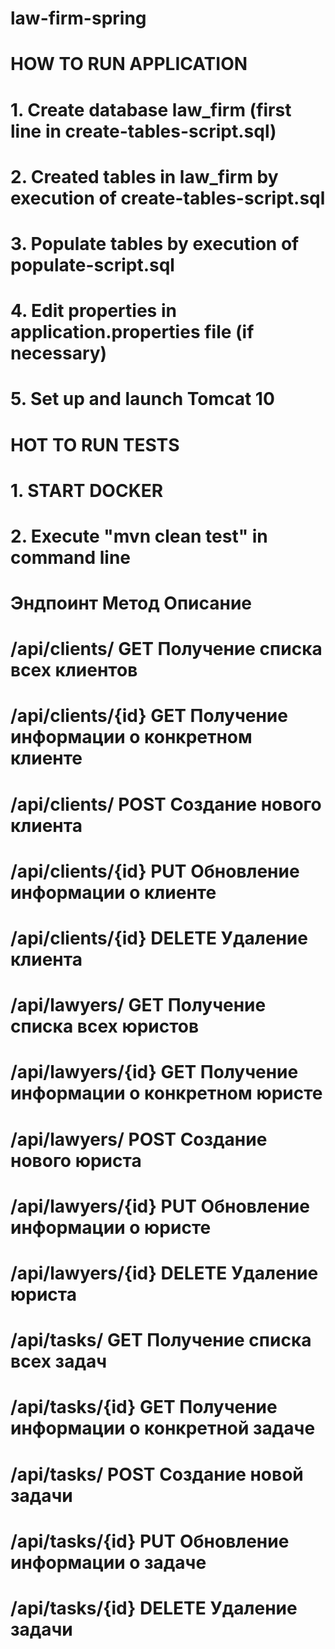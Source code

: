 # law-firm-spring

# HOW TO RUN APPLICATION
# 1. Create database law_firm (first line in create-tables-script.sql)
# 2. Created tables in law_firm by execution of create-tables-script.sql
# 3. Populate tables by execution of populate-script.sql
# 4. Edit properties in application.properties file (if necessary)
# 5. Set up and launch Tomcat 10

# HOT TO RUN TESTS
# 1. START DOCKER
# 2. Execute "mvn clean test" in command line

# Эндпоинт	        	        Метод	Описание
# /api/clients/			        GET	    Получение списка всех клиентов
# /api/clients/{id}		        GET	    Получение информации о конкретном клиенте
# /api/clients/			        POST	Создание нового клиента
# /api/clients/{id}		        PUT	    Обновление информации о клиенте
# /api/clients/{id}		        DELETE	Удаление клиента

# /api/lawyers/			        GET	    Получение списка всех юристов
# /api/lawyers/{id}		        GET	    Получение информации о конкретном юристе
# /api/lawyers/			        POST	Создание нового юриста
# /api/lawyers/{id}		        PUT	    Обновление информации о юристе
# /api/lawyers/{id}		        DELETE	Удаление юриста

# /api/tasks/			        GET	    Получение списка всех задач
# /api/tasks/{id}			    GET	    Получение информации о конкретной задаче
# /api/tasks/			        POST	Создание новой задачи
# /api/tasks/{id}			    PUT	    Обновление информации о задаче
# /api/tasks/{id}			    DELETE	Удаление задачи
